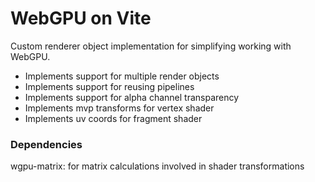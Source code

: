 # WebGPU on Vite

Custom renderer object implementation for simplifying working with WebGPU.

- Implements support for multiple render objects 
- Implements support for reusing pipelines
- Implements support for alpha channel transparency
- Implements mvp transforms for vertex shader
- Implements uv coords for fragment shader

### Dependencies

wgpu-matrix: for matrix calculations involved in shader transformations